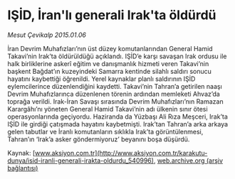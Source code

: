 # IŞİD, İran'lı generali Irak'ta öldürdü

*Mesut Çevikalp 2015.01.06*

<div class="pNewsDetailMainContent" itemprop="articleBody">
 <p>
  İran Devrim Muhafızları’nın üst düzey komutanlarından General Hamid Takavi’nin Irak’ta öldürüldüğü açıklandı. IŞİD’e karşı savaşan Irak ordusu ile halk birliklerine askerî eğitim ve danışmanlık hizmeti veren Takavi’nin başkent Bağdat’ın kuzeyindeki Samarra kentinde silahlı saldırı sonucu hayatını kaybettiği öğrenildi. Yerel kaynaklar planlı saldırının IŞİD eylemcilerince düzenlendiğini kaydetti. Takavi’nin Tahran’a getirilen naaşı Devrim Muhafızlarınca düzenlenen törenin ardından memleketi Ahvaz’da toprağa verildi. Irak-İran Savaşı sırasında Devrim Muhafızları’nın Ramazan Karargâhı’nı yöneten General Hamid Takavi’nin adı ülkenin sınır ötesi operasyonlarında geçiyordu. Haziranda da Yüzbaşı Ali Rıza Meşceri, Irak’ta IŞİD ile girdiği çatışmada hayatını kaybetmişti. Irak’tan Tahran’a arka arkaya gelen tabutlar ve İranlı komutanların sıklıkla Irak’ta görüntülenmesi, Tahran’ın ‘Irak’a asker göndermiyoruz’ beyanını boşa düşürdü.
 </p>
</div>


Kaynak: [www.aksiyon.com.tr](http://www.aksiyon.com.tr/karakutu-dunya/isid-iranli-generali-irakta-oldurdu_540996), [web.archive.org (arşiv bağlantısı)](http://web.archive.org/web/20150824201407/http://www.aksiyon.com.tr/karakutu-dunya/isid-iranli-generali-irakta-oldurdu_540996)
